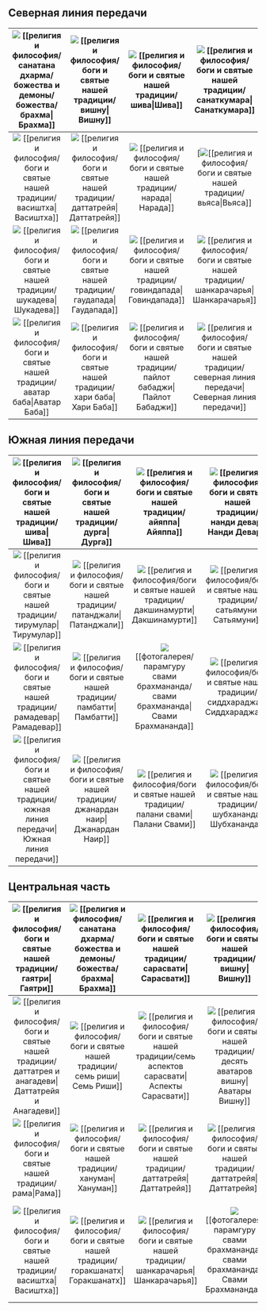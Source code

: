 ## Северная линия передачи 

| [![](https://filer-api.advayta.org/v1.0/public/files/62400?type=medium)](/religiya-i-filosofiya/bogi-i-svyatye-nashey-traditsii/brakhma/) [[религия и философия/санатана дхарма/божества и демоны/божества/брахма\|Брахма]] |        [![](https://filer-api.advayta.org/v1.0/public/files/62422?type=medium)](/religiya-i-filosofiya/bogi-i-svyatye-nashey-traditsii/vishnu/) [[религия и философия/боги и святые нашей традиции/вишну\|Вишну]]        |                [![](https://filer-api.advayta.org/v1.0/public/files/62444?type=medium)](/religiya-i-filosofiya/bogi-i-svyatye-nashey-traditsii/shiva/) [[религия и философия/боги и святые нашей традиции/шива\|Шива]]                |                    [![](https://filer-api.advayta.org/v1.0/public/files/62481?type=medium)](/religiya-i-filosofiya/bogi-i-svyatye-nashey-traditsii/sanatkumara/) [[религия и философия/боги и святые нашей традиции/санаткумара\|Санаткумара]]                     |
| :-------------------------------------------------------------------------------------------------------------------------------------------------------------------------------------------------------------------------: | :----------------------------------------------------------------------------------------------------------------------------------------------------------------------------------------------------------------------: | :-----------------------------------------------------------------------------------------------------------------------------------------------------------------------------------------------------------------------------------: | :----------------------------------------------------------------------------------------------------------------------------------------------------------------------------------------------------------------------------------------------------------------: |
|    [![](https://filer-api.advayta.org/v1.0/public/files/62506?type=medium)](/religiya-i-filosofiya/bogi-i-svyatye-nashey-traditsii/vasishtkha/) [[религия и философия/боги и святые нашей традиции/васиштха\|Васиштха]]     | [![](https://filer-api.advayta.org/v1.0/public/files/62531?type=medium)](/religiya-i-filosofiya/bogi-i-svyatye-nashey-traditsii/dattatreya/) [[религия и философия/боги и святые нашей традиции/даттатрейя\|Даттатрейя]] |             [![](https://filer-api.advayta.org/v1.0/public/files/62559?type=medium)](/religiya-i-filosofiya/bogi-i-svyatye-nashey-traditsii/narada/) [[религия и философия/боги и святые нашей традиции/нарада\|Нарада]]              |                                                              [![](https://filer-api.advayta.org/v1.0/public/files/62611?type=medium)[[религия и философия/боги и святые нашей традиции/вьяса\|Вьяса]]                                                              |
|     [![](https://filer-api.advayta.org/v1.0/public/files/62624?type=medium)](/religiya-i-filosofiya/bogi-i-svyatye-nashey-traditsii/shukadeva/) [[религия и философия/боги и святые нашей традиции/шукадева\|Шукадева]]     |  [![](https://filer-api.advayta.org/v1.0/public/files/62628?type=medium)](/religiya-i-filosofiya/bogi-i-svyatye-nashey-traditsii/gaudapada/) [[религия и философия/боги и святые нашей традиции/гаудапада\|Гаудапада]]   |      [![](https://filer-api.advayta.org/v1.0/public/files/62635?type=medium)](/religiya-i-filosofiya/bogi-i-svyatye-nashey-traditsii/govindapada/) [[религия и философия/боги и святые нашей традиции/говиндапада\|Говиндапада]]      |                  [![](https://filer-api.advayta.org/v1.0/public/files/62651?type=medium)](/religiya-i-filosofiya/bogi-i-svyatye-nashey-traditsii/shankaracharya/) [[религия и философия/боги и святые нашей традиции/шанкарачарья\|Шанкарачарья]]                  |
| [![](https://filer-api.advayta.org/v1.0/public/files/62661?type=medium)](/religiya-i-filosofiya/bogi-i-svyatye-nashey-traditsii/avatar-baba/) [[религия и философия/боги и святые нашей традиции/аватар баба\|Аватар Баба]] |  [![](https://filer-api.advayta.org/v1.0/public/files/62668?type=medium)](/religiya-i-filosofiya/bogi-i-svyatye-nashey-traditsii/khari-baba/) [[религия и философия/боги и святые нашей традиции/хари баба\|Хари Баба]]  | [![](https://filer-api.advayta.org/v1.0/public/files/62678?type=medium)](/religiya-i-filosofiya/bogi-i-svyatye-nashey-traditsii/paylot-babadzhi/) [[религия и философия/боги и святые нашей традиции/пайлот бабаджи\|Пайлот Бабаджи]] | [![](https://filer-api.advayta.org/v1.0/public/files/62679?type=medium)](/religiya-i-filosofiya/bogi-i-svyatye-nashey-traditsii/severnaya-liniya-peredachi/) [[религия и философия/боги и святые нашей традиции/северная линия передачи\|Северная линия передачи]] |

## Южная линия передачи 

|                           [![](https://filer-api.advayta.org/v1.0/public/files/62680?type=medium)](/religiya-i-filosofiya/bogi-i-svyatye-nashey-traditsii/shiva/) [[религия и философия/боги и святые нашей традиции/шива\|Шива]]                           |               [![](https://filer-api.advayta.org/v1.0/public/files/62687?type=medium)](/religiya-i-filosofiya/bogi-i-svyatye-nashey-traditsii/durga/) [[религия и философия/боги и святые нашей традиции/дурга\|Дурга]]               |              [![](https://filer-api.advayta.org/v1.0/public/files/62691?type=medium)](/religiya-i-filosofiya/bogi-i-svyatye-nashey-traditsii/ayyappa/) [[религия и философия/боги и святые нашей традиции/айяппа\|Айяппа]]              |   [![](https://filer-api.advayta.org/v1.0/public/files/62701?type=medium)](/religiya-i-filosofiya/bogi-i-svyatye-nashey-traditsii/nandi-devar/) [[религия и философия/боги и святые нашей традиции/нанди девар\|Нанди Девар]]    |
| :---------------------------------------------------------------------------------------------------------------------------------------------------------------------------------------------------------------------------------------------------------: | :-----------------------------------------------------------------------------------------------------------------------------------------------------------------------------------------------------------------------------------: | :-------------------------------------------------------------------------------------------------------------------------------------------------------------------------------------------------------------------------------------: | :------------------------------------------------------------------------------------------------------------------------------------------------------------------------------------------------------------------------------: |
|                    [![](https://filer-api.advayta.org/v1.0/public/files/62708?type=medium)](/religiya-i-filosofiya/bogi-i-svyatye-nashey-traditsii/tirumular/) [[религия и философия/боги и святые нашей традиции/тирумулар\|Тирумулар]]                    |       [![](https://filer-api.advayta.org/v1.0/public/files/62709?type=medium)](/religiya-i-filosofiya/bogi-i-svyatye-nashey-traditsii/patandzhali/) [[религия и философия/боги и святые нашей традиции/патанджали\|Патанджали]]       |     [![](https://filer-api.advayta.org/v1.0/public/files/62710?type=medium)](/religiya-i-filosofiya/bogi-i-svyatye-nashey-traditsii/dakshinamurti/) [[религия и философия/боги и святые нашей традиции/дакшинамурти\|Дакшинамурти]]     |      [![](https://filer-api.advayta.org/v1.0/public/files/62717?type=medium)](/religiya-i-filosofiya/bogi-i-svyatye-nashey-traditsii/satyamuni/) [[религия и философия/боги и святые нашей традиции/сатьямуни\|Сатьямуни]]       |
|                    [![](https://filer-api.advayta.org/v1.0/public/files/62730?type=medium)](/religiya-i-filosofiya/bogi-i-svyatye-nashey-traditsii/ramadevar/) [[религия и философия/боги и святые нашей традиции/рамадевар\|Рамадевар]]                    |          [![](https://filer-api.advayta.org/v1.0/public/files/62776?type=medium)](/religiya-i-filosofiya/bogi-i-svyatye-nashey-traditsii/pambatti/) [[религия и философия/боги и святые нашей традиции/памбатти\|Памбатти]]           | [![](https://filer-api.advayta.org/v1.0/public/files/62891?type=medium)](/religiya-i-filosofiya/bogi-i-svyatye-nashey-traditsii/svami-brakhmananda-1/) [[фотогалерея/парамгуру свами брахмананда/свами брахмананда\|Свами Брахмананда]] | [![](https://filer-api.advayta.org/v1.0/public/files/62916?type=medium)](/religiya-i-filosofiya/bogi-i-svyatye-nashey-traditsii/siddkharadzhan/) [[религия и философия/боги и святые нашей традиции/сиддхараджан\|Сиддхараджан]] |
| [![](https://filer-api.advayta.org/v1.0/public/files/62920?type=medium)](/religiya-i-filosofiya/bogi-i-svyatye-nashey-traditsii/yuzhnaya-liniya-peredachi/) [[религия и философия/боги и святые нашей традиции/южная линия передачи\|Южная линия передачи]] | [![](https://filer-api.advayta.org/v1.0/public/files/62927?type=medium)](/religiya-i-filosofiya/bogi-i-svyatye-nashey-traditsii/dzhanardan-nair/) [[религия и философия/боги и святые нашей традиции/джанардан наир\|Джанардан Наир]] |     [![](https://filer-api.advayta.org/v1.0/public/files/62937?type=medium)](/religiya-i-filosofiya/bogi-i-svyatye-nashey-traditsii/palani-svami/) [[религия и философия/боги и святые нашей традиции/палани свами\|Палани Свами]]      |    [![](https://filer-api.advayta.org/v1.0/public/files/62965?type=medium)](/religiya-i-filosofiya/bogi-i-svyatye-nashey-traditsii/shubkhananda/) [[религия и философия/боги и святые нашей традиции/шубхананда\|Шубхананда]]    |

## Центральная часть

|                        [![](https://filer-api.advayta.org/v1.0/public/files/62975?type=medium)](/religiya-i-filosofiya/bogi-i-svyatye-nashey-traditsii/gayatri/) [[религия и философия/боги и святые нашей традиции/гаятри\|Гаятри]]                        |  [![](https://filer-api.advayta.org/v1.0/public/files/62988?type=medium)](/religiya-i-filosofiya/bogi-i-svyatye-nashey-traditsii/brakhma/) [[религия и философия/санатана дхарма/божества и демоны/божества/брахма\|Брахма]]  |                  [![](https://filer-api.advayta.org/v1.0/public/files/62992?type=medium)](/religiya-i-filosofiya/bogi-i-svyatye-nashey-traditsii/sarasvati/) [[религия и философия/боги и святые нашей традиции/сарасвати\|Сарасвати]]                   |                     [![](https://filer-api.advayta.org/v1.0/public/files/63197?type=medium)](/religiya-i-filosofiya/bogi-i-svyatye-nashey-traditsii/vishnu/) [[религия и философия/боги и святые нашей традиции/вишну\|Вишну]]                      |                 [![](https://filer-api.advayta.org/v1.0/public/files/63204?type=medium)](/religiya-i-filosofiya/bogi-i-svyatye-nashey-traditsii/lakshmi/) [Лакшми](/religiya-i-filosofiya/bogi-i-svyatye-nashey-traditsii/lakshmi/)                  |             [![](https://filer-api.advayta.org/v1.0/public/files/63229?type=medium)](/religiya-i-filosofiya/bogi-i-svyatye-nashey-traditsii/shiva/) [Шива](/religiya-i-filosofiya/bogi-i-svyatye-nashey-traditsii/shiva/)             |                      [![](https://filer-api.advayta.org/v1.0/public/files/63281?type=medium)](/religiya-i-filosofiya/bogi-i-svyatye-nashey-traditsii/parvati/) [Парвати](/religiya-i-filosofiya/bogi-i-svyatye-nashey-traditsii/parvati/)                       |                   [![](https://filer-api.advayta.org/v1.0/public/files/63312?type=medium)](/religiya-i-filosofiya/bogi-i-svyatye-nashey-traditsii/ganesha/) [Ганеша](/religiya-i-filosofiya/bogi-i-svyatye-nashey-traditsii/ganesha/")                    | [![](https://filer-api.advayta.org/v1.0/public/files/63331?type=medium)](/religiya-i-filosofiya/bogi-i-svyatye-nashey-traditsii/chetyre-kumara/) [Четыре кумара](/religiya-i-filosofiya/bogi-i-svyatye-nashey-traditsii/chetyre-kumara/) |
| :---------------------------------------------------------------------------------------------------------------------------------------------------------------------------------------------------------------------------------------------------------: | :---------------------------------------------------------------------------------------------------------------------------------------------------------------------------------------------------------------------------: | :------------------------------------------------------------------------------------------------------------------------------------------------------------------------------------------------------------------------------------------------------: | :-------------------------------------------------------------------------------------------------------------------------------------------------------------------------------------------------------------------------------------------------: | :--------------------------------------------------------------------------------------------------------------------------------------------------------------------------------------------------------------------------------------------------: | :-----------------------------------------------------------------------------------------------------------------------------------------------------------------------------------------------------------------------------------: | :-------------------------------------------------------------------------------------------------------------------------------------------------------------------------------------------------------------------------------------------------------------: | :-------------------------------------------------------------------------------------------------------------------------------------------------------------------------------------------------------------------------------------------------------: | :--------------------------------------------------------------------------------------------------------------------------------------------------------------------------------------------------------------------------------------: |
| [![](https://filer-api.advayta.org/v1.0/public/files/63353?type=medium)](/religiya-i-filosofiya/bogi-i-svyatye-nashey-traditsii/dattatreya-i-anagadevi/) [[религия и философия/боги и святые нашей традиции/даттатрея и анагадеви\|Даттатрейя и Анагадеви]] |     [![](https://filer-api.advayta.org/v1.0/public/files/63360?type=medium)](/religiya-i-filosofiya/bogi-i-svyatye-nashey-traditsii/sem-rishi/) [[религия и философия/боги и святые нашей традиции/семь риши\|Семь Риши]]     | [![](https://filer-api.advayta.org/v1.0/public/files/63376?type=medium)](/religiya-i-filosofiya/bogi-i-svyatye-nashey-traditsii/sem-aspektov-sarasvati/) [[религия и философия/боги и святые нашей традиции/семь аспектов сарасвати\|Аспекты Сарасвати]] | [![](https://filer-api.advayta.org/v1.0/public/files/63407?type=medium)](/religiya-i-filosofiya/bogi-i-svyatye-nashey-traditsii/desyat-avatarov-vishnu/) [[религия и философия/боги и святые нашей традиции/десять аватаров вишну\| Аватары Вишну]] | [![](https://filer-api.advayta.org/v1.0/public/files/63441?type=medium)](/religiya-i-filosofiya/bogi-i-svyatye-nashey-traditsii/vosem-aspektov-lakshmi/) [[религия и философия/боги и святые нашей традиции/восемь аспектов лакшми\|Аспекты Лакшми]] | [![](https://filer-api.advayta.org/v1.0/public/files/63448?type=medium)](/religiya-i-filosofiya/bogi-i-svyatye-nashey-traditsii/aspekty-shivy/) [Аспекты Шивы](/religiya-i-filosofiya/bogi-i-svyatye-nashey-traditsii/aspekty-shivy/) |         [![](https://filer-api.advayta.org/v1.0/public/files/63467?type=medium)](/religiya-i-filosofiya/bogi-i-svyatye-nashey-traditsii/devyat-form-durgi/) [Аспекты Дурги](/religiya-i-filosofiya/bogi-i-svyatye-nashey-traditsii/devyat-form-durgi/)          | [![](https://filer-api.advayta.org/v1.0/public/files/63498?type=medium)](/religiya-i-filosofiya/bogi-i-svyatye-nashey-traditsii/vosem-avatarov-ganeshi/) [Аватары Ганеши](/religiya-i-filosofiya/bogi-i-svyatye-nashey-traditsii/vosem-avatarov-ganeshi/) |    [![](https://filer-api.advayta.org/v1.0/public/files/63520?type=medium)](/religiya-i-filosofiya/bogi-i-svyatye-nashey-traditsii/dkhanvantari/) [Дханвантари](/religiya-i-filosofiya/bogi-i-svyatye-nashey-traditsii/dkhanvantari/)    |
|                           [![](https://filer-api.advayta.org/v1.0/public/files/63530?type=medium)](/religiya-i-filosofiya/bogi-i-svyatye-nashey-traditsii/rama/) [[религия и философия/боги и святые нашей традиции/рама\|Рама]]                            |       [![](https://filer-api.advayta.org/v1.0/public/files/63555?type=medium)](/religiya-i-filosofiya/bogi-i-svyatye-nashey-traditsii/khanuman/) [[религия и философия/боги и святые нашей традиции/хануман\|Хануман]]        |                 [![](https://filer-api.advayta.org/v1.0/public/files/63574?type=medium)](/religiya-i-filosofiya/bogi-i-svyatye-nashey-traditsii/dattatreya/) [[религия и философия/боги и святые нашей традиции/даттатрейя\|Даттатрейя]]                 |              [![](https://filer-api.advayta.org/v1.0/public/files/63587?type=medium)](/religiya-i-filosofiya/bogi-i-svyatye-nashey-traditsii/dattatreya/) [[религия и философия/боги и святые нашей традиции/даттатрейя\|Даттатрейя]]               |               [![](https://filer-api.advayta.org/v1.0/public/files/63606?type=medium)](/religiya-i-filosofiya/bogi-i-svyatye-nashey-traditsii/dattatreya/) [[религия и философия/боги и святые нашей традиции/даттатрейя\|Даттатрейя]]               |       [![](https://filer-api.advayta.org/v1.0/public/files/63616?type=medium)](/religiya-i-filosofiya/bogi-i-svyatye-nashey-traditsii/dattatreya/) [[религия и философия/боги и святые нашей традиции/даттатрейя\|Даттатрейя]]        | [![](https://filer-api.advayta.org/v1.0/public/files/63626?type=medium)](/religiya-i-filosofiya/bogi-i-svyatye-nashey-traditsii/shripada-shrivallabkha/) [Шрипада Шри Валлабха](/religiya-i-filosofiya/bogi-i-svyatye-nashey-traditsii/shripada-shrivallabkha/) |                    [![](https://filer-api.advayta.org/v1.0/public/files/63648?type=medium)](/religiya-i-filosofiya/bogi-i-svyatye-nashey-traditsii/krishna/) [Кришна](/religiya-i-filosofiya/bogi-i-svyatye-nashey-traditsii/krishna/)                    |        [![](https://filer-api.advayta.org/v1.0/public/files/63697?type=medium)](/religiya-i-filosofiya/bogi-i-svyatye-nashey-traditsii/kartikeya/) [Картикея](/religiya-i-filosofiya/bogi-i-svyatye-nashey-traditsii/kartikeya/)         |
|                    [![](https://filer-api.advayta.org/v1.0/public/files/63719?type=medium)](/religiya-i-filosofiya/bogi-i-svyatye-nashey-traditsii/vasishtkha/) [[религия и философия/боги и святые нашей традиции/васиштха\|Васиштха]]                     | [![](https://filer-api.advayta.org/v1.0/public/files/63774?type=medium)](/religiya-i-filosofiya/bogi-i-svyatye-nashey-traditsii/gorakshanatkh/) [[религия и философия/боги и святые нашей традиции/горакшанатх\|Горакшанатх]] |             [![](https://filer-api.advayta.org/v1.0/public/files/63796?type=medium)](/religiya-i-filosofiya/bogi-i-svyatye-nashey-traditsii/shankaracharya/) [[религия и философия/боги и святые нашей традиции/шанкарачарья\|Шанкарачарья]]             |       [![](https://filer-api.advayta.org/v1.0/public/files/63839?type=medium)](/religiya-i-filosofiya/bogi-i-svyatye-nashey-traditsii/svami-brakhmananda-1/) [[фотогалерея/парамгуру свами брахмананда/свами брахмананда\|Свами Брахмананда]]       |    [![](https://filer-api.advayta.org/v1.0/public/files/63861?type=medium)](/religiya-i-filosofiya/bogi-i-svyatye-nashey-traditsii/drevo-pribezhishcha-1/) [[религия и философия/боги и святые нашей традиции/древо прибежища\|Древо Прибежища]]     |           [![](https://filer-api.advayta.org/v1.0/public/files/63868?type=medium)](/religiya-i-filosofiya/bogi-i-svyatye-nashey-traditsii/cvami-vishnudevananda-giri/) [[pages/традиция/Мастер\|Свами Вишнудевананда Гири]]           |        [![](https://filer-api.advayta.org/v1.0/public/files/63884?type=medium)](/religiya-i-filosofiya/bogi-i-svyatye-nashey-traditsii/svami-brakhmananda-1/) [[религия и философия/боги и святые нашей традиции/свами брахмананда\|Свами Брахмананда]]         |          [![](https://filer-api.advayta.org/v1.0/public/files/63930?type=medium)](/religiya-i-filosofiya/bogi-i-svyatye-nashey-traditsii/svami-brakhmananda-1/) [[фотогалерея/парамгуру свами брахмананда/свами брахмананда\|Свами Брахмананда]]          |          [![](https://filer-api.advayta.org/v1.0/public/files/63964?type=medium)](/religiya-i-filosofiya/bogi-i-svyatye-nashey-traditsii/ramalinga/) [[религия и философия/боги и святые нашей традиции/рамалинга\|Рамалинга]]           |

  
